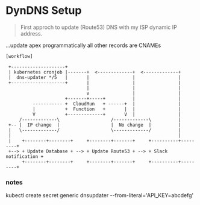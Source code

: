 # DynDNS Setup

> First approch to update (Route53) DNS with my ISP dynamic IP address.

...update apex programmatically all other records are CNAMEs


```
[workflow]

 +--------------------+
 | kubernetes cronjob |-------+  <-------------+  <-------------+
 |  dns-updater */5   |       |                |                |
 +--------------------+       |                |                |
                              |                |                |
                              v                |                |
                      +-------+-----+          |                |
          ----------- +  CloudRun   + ------+  |                |
          |           +  Function   +       |  |                |
          V           +-------------+       V  |                |
     /-------------\                   /-------------\          |
 +-- |  IP change  |                   |  No change  |          |
 |   \-------------/                   \-------------/          |
 |                                                              |
 |    +--------+--------+     +--------+-------+     +----------+---------+
 +--> + Update Database + --> + Update Route53 + --> + Slack notification +
      +--------+--------+     +--------+-------+     +----------+---------+

```

### notes

kubectl create secret generic dnsupdater --from-literal='API_KEY=abcdefg'

